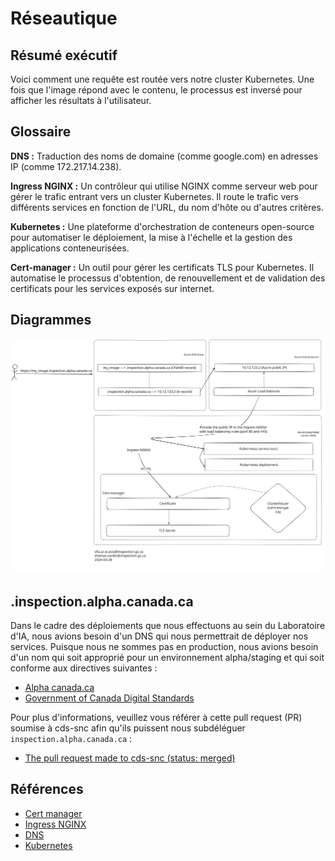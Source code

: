 # Réseautique

## Résumé exécutif

Voici comment une requête est routée vers notre cluster Kubernetes. Une fois
que l'image répond avec le contenu, le processus est inversé pour afficher
les résultats à l'utilisateur.

## Glossaire

**DNS :** Traduction des noms de domaine (comme google.com) en adresses IP
(comme 172.217.14.238).

**Ingress NGINX :** Un contrôleur qui utilise NGINX comme serveur web pour
gérer le trafic entrant vers un cluster Kubernetes. Il route le trafic vers
différents services en fonction de l'URL, du nom d'hôte ou d'autres critères.

**Kubernetes :** Une plateforme d'orchestration de conteneurs open-source pour
automatiser le déploiement, la mise à l'échelle et la gestion des applications
conteneurisées.

**Cert-manager :** Un outil pour gérer les certificats TLS pour Kubernetes. Il
automatise le processus d'obtention, de renouvellement et de validation des
certificats pour les services exposés sur internet.

## Diagrammes

![Request](img/request.svg)

## .inspection.alpha.canada.ca

Dans le cadre des déploiements que nous effectuons au sein du Laboratoire d'IA,
nous avions besoin d'un DNS qui nous permettrait de déployer nos services.
Puisque nous ne sommes pas en production, nous avions besoin d'un nom qui soit
approprié pour un environnement alpha/staging et qui soit conforme aux
directives suivantes :

- [Alpha canada.ca](https://alpha.canada.ca/en/instructions.html)
- [Government of Canada Digital Standards](
https://www.canada.ca/en/government/system/digital-government/government-canada-digital-standards.html)

Pour plus d'informations, veuillez vous référer à cette pull request (PR)
soumise à cds-snc afin qu'ils puissent nous subdéléguer
`inspection.alpha.canada.ca` :

- [The pull request made to cds-snc (status: merged)](
https://github.com/cds-snc/dns/pull/370)

## Références

- [Cert manager](https://cert-manager.io/)
- [Ingress NGINX](https://github.com/kubernetes/ingress-nginx)
- [DNS](https://www.fortinet.com/resources/cyberglossary/what-is-dns)
- [Kubernetes](https://kubernetes.io/)
